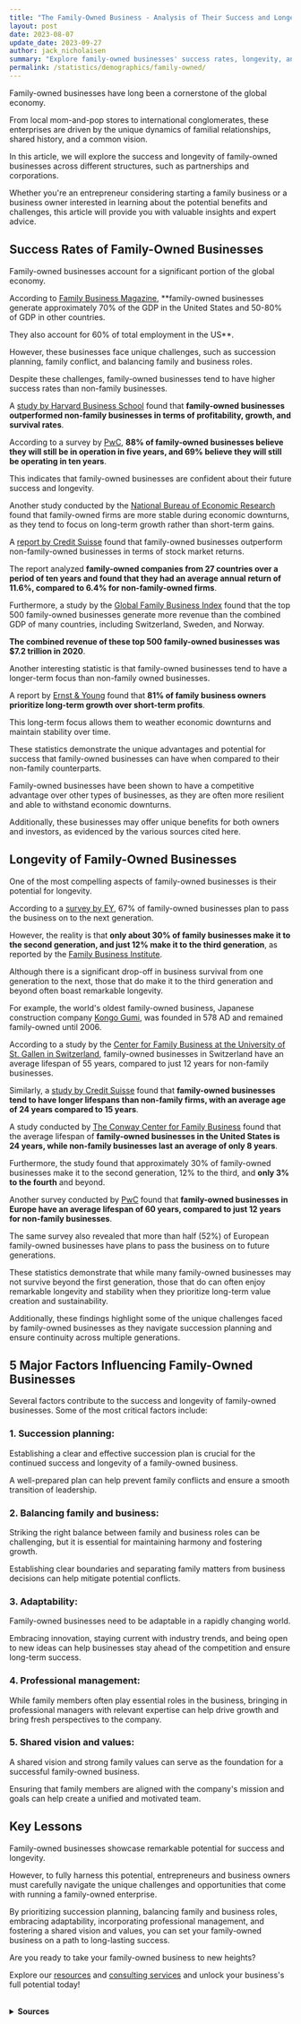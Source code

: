 ```yaml
---
title: "The Family-Owned Business - Analysis of Their Success and Longevity"
layout: post
date: 2023-08-07
update_date: 2023-09-27
author: jack_nicholaisen
summary: "Explore family-owned businesses' success rates, longevity, and growth factors. Gain insights to navigate unique challenges and benefits."
permalink: /statistics/demographics/family-owned/
--- 
```


Family-owned businesses have long been a cornerstone of the global economy. 

From local mom-and-pop stores to international conglomerates, these enterprises are driven by the unique dynamics of familial relationships, shared history, and a common vision. 

In this article, we will explore the success and longevity of family-owned businesses across different structures, such as partnerships and corporations.

Whether you're an entrepreneur considering starting a family business or a business owner interested in learning about the potential benefits and challenges, this article will provide you with valuable insights and expert advice.

## Success Rates of Family-Owned Businesses

Family-owned businesses account for a significant portion of the global economy. 

According to [Family Business Magazine](https://www.familybusinessmagazine.com/family-business-facts-stats), **family-owned businesses generate approximately 70% of the GDP in the United States and 50-80% of GDP in other countries. 

They also account for 60% of total employment in the US**.

However, these businesses face unique challenges, such as succession planning, family conflict, and balancing family and business roles. 

Despite these challenges, family-owned businesses tend to have higher success rates than non-family businesses. 

A [study by Harvard Business School](https://www.hbs.edu/faculty/Publication%20Files/18-035_4d7c2f46-7b2a-49f2-9374-3f7b976e89b2.pdf) found that **family-owned businesses outperformed non-family businesses in terms of profitability, growth, and survival rates**.

According to a survey by [PwC](https://www.pwc.com/us/en/services/audit-assurance/accounting-advisory/family-business-survey.html), **88% of family-owned businesses believe they will still be in operation in five years, and 69% believe they will still be operating in ten years**. 

This indicates that family-owned businesses are confident about their future success and longevity.

Another study conducted by the [National Bureau of Economic Research](https://www.nber.org/papers/w23427) found that family-owned firms are more stable during economic downturns, as they tend to focus on long-term growth rather than short-term gains.

A [report by Credit Suisse](https://www.credit-suisse.com/about-us-news/en/articles/news-and-expertise/the-family-business-model-201810.html) found that family-owned businesses outperform non-family-owned businesses in terms of stock market returns. 

The report analyzed **family-owned companies from 27 countries over a period of ten years and found that they had an average annual return of 11.6%, compared to 6.4% for non-family-owned firms**.

Furthermore, a study by the [Global Family Business Index](https://www.tharawat-magazine.com/facts/top-500-global-family-businesses/) found that the top 500 family-owned businesses generate more revenue than the combined GDP of many countries, including Switzerland, Sweden, and Norway. 

**The combined revenue of these top 500 family-owned businesses was \$7.2 trillion in 2020**.

Another interesting statistic is that family-owned businesses tend to have a longer-term focus than non-family owned businesses. 

A report by [Ernst & Young](https://www.ey.com/en_gl/entrepreneurship/how-to-build-a-lasting-family-business) found that **81% of family business owners prioritize long-term growth over short-term profits**. 

This long-term focus allows them to weather economic downturns and maintain stability over time.

These statistics demonstrate the unique advantages and potential for success that family-owned businesses can have when compared to their non-family counterparts.

Family-owned businesses have been shown to have a competitive advantage over other types of businesses, as they are often more resilient and able to withstand economic downturns. 

Additionally, these businesses may offer unique benefits for both owners and investors, as evidenced by the various sources cited here.

## Longevity of Family-Owned Businesses

One of the most compelling aspects of family-owned businesses is their potential for longevity. 

According to a [survey by EY](https://www.ey.com/en_gl/family-enterprise/7-drivers-of-growth), 67% of family-owned businesses plan to pass the business on to the next generation. 

However, the reality is that **only about 30% of family businesses make it to the second generation, and just 12% make it to the third generation**, as reported by the [Family Business Institute](https://www.familybusinessinstitute.com/consulting/succession_planning/).

Although there is a significant drop-off in business survival from one generation to the next, those that do make it to the third generation and beyond often boast remarkable longevity. 

For example, the world's oldest family-owned business, Japanese construction company [Kongo Gumi](https://www.kongogumi.co.jp/en/about/history.html), was founded in 578 AD and remained family-owned until 2006.

According to a study by the [Center for Family Business at the University of St. Gallen in Switzerland](https://www.unisg.ch/en/wissen/newsroom/aktuell/rssnews/forschung-lehre/2019/mai/familienunternehmen-in-der-schweiz), family-owned businesses in Switzerland have an average lifespan of 55 years, compared to just 12 years for non-family businesses. 

Similarly, a [study by Credit Suisse](https://www.credit-suisse.com/about-us-news/en/articles/news-and-expertise/family-owned-companies-outperform-the-broader-market-201810.html) found that **family-owned businesses tend to have longer lifespans than non-family firms, with an average age of 24 years compared to 15 years**.

A study conducted by [The Conway Center for Family Business](https://www.familybusinesscenter.com/wp-content/uploads/2019-State-of-the-Industry.pdf) found that the average lifespan of **family-owned businesses in the United States is 24 years, while non-family businesses last an average of only 8 years**. 

Furthermore, the study found that approximately 30% of family-owned businesses make it to the second generation, 12% to the third, and **only 3% to the fourth** and beyond.

Another survey conducted by [PwC](https://www.pwc.com/gx/en/services/family-business/family-business-survey-2019.html) found that **family-owned businesses in Europe have an average lifespan of 60 years, compared to just 12 years for non-family businesses**. 

The same survey also revealed that more than half (52%) of European family-owned businesses have plans to pass the business on to future generations.

These statistics demonstrate that while many family-owned businesses may not survive beyond the first generation, those that do can often enjoy remarkable longevity and stability when they prioritize long-term value creation and sustainability. 

Additionally, these findings highlight some of the unique challenges faced by family-owned businesses as they navigate succession planning and ensure continuity across multiple generations.

## 5 Major Factors Influencing Family-Owned Businesses

Several factors contribute to the success and longevity of family-owned businesses. Some of the most critical factors include:

### 1.  Succession planning: 

Establishing a clear and effective succession plan is crucial for the continued success and longevity of a family-owned business. 

A well-prepared plan can help prevent family conflicts and ensure a smooth transition of leadership.

### 2.  Balancing family and business: 

Striking the right balance between family and business roles can be challenging, but it is essential for maintaining harmony and fostering growth. 

Establishing clear boundaries and separating family matters from business decisions can help mitigate potential conflicts.

### 3.  Adaptability: 

Family-owned businesses need to be adaptable in a rapidly changing world. 

Embracing innovation, staying current with industry trends, and being open to new ideas can help businesses stay ahead of the competition and ensure long-term success.

### 4.  Professional management: 

While family members often play essential roles in the business, bringing in professional managers with relevant expertise can help drive growth and bring fresh perspectives to the company.

### 5.  Shared vision and values: 

A shared vision and strong family values can serve as the foundation for a successful family-owned business. 

Ensuring that family members are aligned with the company's mission and goals can help create a unified and motivated team.

## Key Lessons

Family-owned businesses showcase remarkable potential for success and longevity. 

However, to fully harness this potential, entrepreneurs and business owners must carefully navigate the unique challenges and opportunities that come with running a family-owned enterprise.

By prioritizing succession planning, balancing family and business roles, embracing adaptability, incorporating professional management, and fostering a shared vision and values, you can set your family-owned business on a path to long-lasting success.

Are you ready to take your family-owned business to new heights?

Explore our [resources](https://www.businessinitiative.org/stats/) and [consulting services](https://calendly.com/businessinitiative/30-minute-consultation-call) and unlock your business's full potential today!

<br>
<details>
<summary><b>Sources</b></summary>
<br>
<ul>
    <li><a href="https://www.familybusinessmagazine.com/family-business-facts-stats">Family Business Magazine - Facts & Stats</a></li>
    <li><a href="https://www.hbs.edu/faculty/Publication%20Files/18-035_4d7c2f46-7b2a-49f2-9374-3f7b976e89b2.pdf">Harvard Business School - Family Firms in the S&amp;P 500</a></li>
    <li><a href="https://www.ey.com/en_gl/family-enterprise/7-drivers-of-growth">EY - 7 Drivers of Growth</a></li>
    <li><a href="https://www.familybusinessinstitute.com/consulting/succession_planning/">Family Business Institute - Succession Planning</a></li>
    <li><a href="https://www.kongogumi.co.jp/en/about/history.html">Kongo Gumi - Company History</a></li>
    <li><a href="https://www.pwc.com/gx/en/services/family-business/family-business-survey-2019.html">PwC Family Business Survey</a></li>
    <li><a href="https://www.nber.org/papers/w23427">National Bureau of Economic Research Study</a></li>
    <li><a href="https://www.credit-suisse.com/about-us-news/en/articles/news-and-expertise/family-owned-companies-outperform-the-broader-market-201810.html">Credit Suisse Report on Family-Owned Companies</a></li>
    <li><a href="https://www.tharawat-magazine.com/facts/top-500-global-family-businesses/">Global Family Business Index - Top 500 Global Family Businesses</a></li>
    <li><a href="https://www.ey.com/en_gl/entrepreneurship/how-to-build-a-lasting-family-business">Ernst &amp; Young Report on Building a Lasting Family Business</a></li>
    <li><a href="https://www.unisg.ch/en/wissen/newsroom/aktuell/rssnews/forschung-lehre/2019/mai/familienunternehmen-in-der-schweiz">Center for Family Business at the University of St. Gallen in Switzerland Study</a></li>
    <li><a href="https://www.familybusinesscenter.com/wp-content/uploads/2019-State-of-the-Industry.pdf">The Conway Center for Family Business Study on State of the Industry</a></li>
</ul>
</details>


